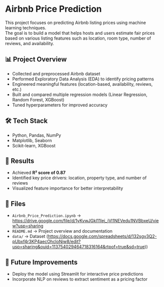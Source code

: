# Airbnb Price Prediction

This project focuses on predicting Airbnb listing prices using machine learning techniques.  
The goal is to build a model that helps hosts and users estimate fair prices based on various listing features such as location, room type, number of reviews, and availability.

## 📊 Project Overview
- Collected and preprocessed Airbnb dataset
- Performed Exploratory Data Analysis (EDA) to identify pricing patterns
- Engineered meaningful features (location-based, availability, reviews, etc.)
- Built and compared multiple regression models (Linear Regression, Random Forest, XGBoost)
- Tuned hyperparameters for improved accuracy

## 🛠 Tech Stack
- Python, Pandas, NumPy
- Matplotlib, Seaborn
- Scikit-learn, XGBoost

## 🚀 Results
- Achieved **R² score of 0.87**
- Identified key price drivers: location, property type, and number of reviews
- Visualized feature importance for better interpretability

## 📂 Files
- `Airbnb_Price_Prediction.ipynb` → https://drive.google.com/file/d/1yKvwJGkl11Iej_jVl1NEVedu1NVBbxeU/view?usp=sharing
- `README.md` → Project overview and documentation
- `data/` → Dataset (https://docs.google.com/spreadsheets/d/132sgv3Q2-pUbxf4r3KP4aecOhcloNiw8/edit?usp=sharing&ouid=113754029464718316164&rtpof=true&sd=true))

## 📌 Future Improvements
- Deploy the model using Streamlit for interactive price predictions
- Incorporate NLP on reviews to extract sentiment as a pricing factor
